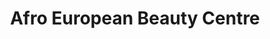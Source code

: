 ---
title: "Afro European Beauty Centre"
url: /cambridge/afro-european-beauty-centre/
shop: Kosmetik
---